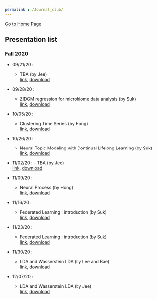 ```yaml
---
permalink : /Journal_club/
---
```

[Go to Home Page](https://chunhyonho.github.io/) 

## Presentation list

### Fall 2020
  - 09/21/20 : 
    - TBA (by Jee)  
    [link](https://github.com/chunhyonho/Group-study/blob/master/Journal%20Club/092920/zero-inflated%20gdm.pdf), 
    [download](https://github.com/chunhyonho/Group-study/raw/master/Journal%20Club/092920/zero-inflated%20gdm.pdf)   
    
  - 09/28/20 : 
    - ZIDGM regression for microbiome data analysis (by Suk)  
    [link](https://github.com/chunhyonho/Group-study/blob/master/Journal%20Club/092920/zero-inflated%20gdm.pdf), 
    [download](https://github.com/chunhyonho/Group-study/raw/master/Journal%20Club/092920/zero-inflated%20gdm.pdf)   
    
  - 10/05/20 : 
    - Clustering Time Series (by Hong)  
    [link](https://github.com/chunhyonho/Group-study/blob/master/Journal%20Club/092920/zero-inflated%20gdm.pdf), 
    [download](https://github.com/chunhyonho/Group-study/raw/master/Journal%20Club/092920/zero-inflated%20gdm.pdf)   
    

  - 10/26/20 : 
    - Neural Topic Modeling with Continual Lifelong Learning (by Suk)  
    [link](https://github.com/chunhyonho/Group-study/edit/master/Journal%20Club/index.md), 
    [download](https://github.com/chunhyonho/Group-study/raw/master/Journal%20Club/LNTM.pdf)   
    
   - 11/02/20 : 
    - TBA (by Jee)  
    [link](https://github.com/chunhyonho/Group-study/edit/master/Journal%20Club/index.md), 
    [download](https://github.com/chunhyonho/Group-study/raw/master/Journal%20Club/LNTM.pdf)   
    
    
  - 11/09/20 : 
    - Neural Process (by Hong)  
    [link](https://github.com/chunhyonho/Group-study/edit/master/Journal%20Club/index.md), 
    [download](https://github.com/chunhyonho/Group-study/raw/master/Journal%20Club/LNTM.pdf)   
    
  - 11/16/20 : 
    - Federated Learning : introduction (by Suk)  
    [link](/Journal_club/FL/index.html),
    [download](https://github.com/chunhyonho/Group-study/raw/master/Journal%20Club/111720/FL.pdf)
    
  - 11/23/20 : 
    - Federated Learning : introduction (by Suk)  
    [link](/Journal_club/FL/index.html),
    [download](https://github.com/chunhyonho/Group-study/raw/master/Journal%20Club/111720/FL.pdf)
    
    
  - 11/30/20 : 
    - LDA and Wasserstein LDA (by Lee and Bae)  
    [link](https://github.com/chunhyonho/Group-study/blob/master/Journal%20Club/120120/201201_Journal%20club_J.%20Bae%20and%20S.%20Lee.pdf),
    [download](https://github.com/chunhyonho/Group-study/raw/master/Journal%20Club/120120/201201_Journal%20club_J.%20Bae%20and%20S.%20Lee.pdf)

  - 12/07/20 : 
    - LDA and Wasserstein LDA (by Jee)  
    [link](https://github.com/chunhyonho/Group-study/blob/master/Journal%20Club/120120/201201_Journal%20club_J.%20Bae%20and%20S.%20Lee.pdf),
    [download](https://github.com/chunhyonho/Group-study/raw/master/Journal%20Club/120120/201201_Journal%20club_J.%20Bae%20and%20S.%20Lee.pdf)

